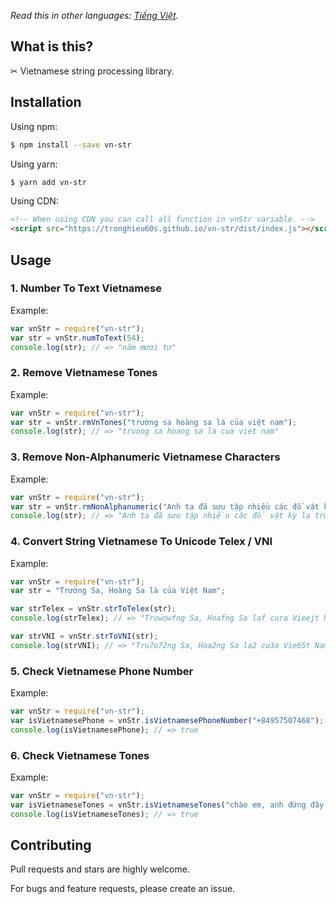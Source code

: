 *Read this in other languages: [Tiếng Việt](README-vn.md).*

## What is this?

✂ Vietnamese string processing library.

## Installation

Using npm:

```bash
$ npm install --save vn-str
```

Using yarn:

```bash
$ yarn add vn-str
```

Using CDN:

```html
<!-- When using CDN you can call all function in vnStr variable. -->
<script src="https://tronghieu60s.github.io/vn-str/dist/index.js"></script>
```

## Usage

### 1. Number To Text Vietnamese

Example:

```js
var vnStr = require("vn-str");
var str = vnStr.numToText(54);
console.log(str); // => "năm mươi tư"
```

### 2. Remove Vietnamese Tones

Example:

```js
var vnStr = require("vn-str");
var str = vnStr.rmVnTones("trường sa hoàng sa là của việt nam");
console.log(str); // => "truong sa hoang sa la cua viet nam"
```

### 3. Remove Non-Alphanumeric Vietnamese Characters

Example:

```js
var vnStr = require("vn-str");
var str = vnStr.rmNonAlphanumeric("Anh ta đã sưu tập nhiều các đồ vật kỳ lạ: trứng chim, tem, nắp chai, dây và cúc áo.");
console.log(str); // => "Anh ta đã sưu tập nhiều các đồ vật kỳ lạ trứng chim tem nắp chai dây và cúc áo"
```

### 4. Convert String Vietnamese To Unicode Telex / VNI

Example:

```js
var vnStr = require("vn-str");
var str = "Trường Sa, Hoàng Sa là của Việt Nam";

var strTelex = vnStr.strToTelex(str);
console.log(strTelex); // => "Truwowfng Sa, Hoafng Sa laf cura Vieejt Nam"

var strVNI = vnStr.strToVNI(str);
console.log(strVNI); // => "Tru7o72ng Sa, Hoa2ng Sa la2 cu3a Vie65t Nam"
```

### 5. Check Vietnamese Phone Number

Example:

```js
var vnStr = require("vn-str");
var isVietnamesePhone = vnStr.isVietnamesePhoneNumber("+84957507468");
console.log(isVietnamesePhone); // => true
```

### 6. Check Vietnamese Tones

Example:

```js
var vnStr = require("vn-str");
var isVietnameseTones = vnStr.isVietnameseTones("chào em, anh đứng đây từ chiều");
console.log(isVietnameseTones); // => true
```

## Contributing

Pull requests and stars are highly welcome.

For bugs and feature requests, please create an issue.
